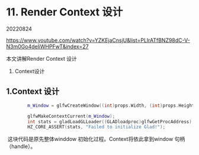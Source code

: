 # 11. Render Context 设计

20220824

https://www.youtube.com/watch?v=YZKEjaCnsjU&list=PLlrATfBNZ98dC-V-N3m0Go4deliWHPFwT&index=27

本文讲解Render Context 设计

1. Context设计

   

## 1.Context 设计

```c++
		m_Window = glfwCreateWindow((int)props.Width, (int)props.Height, m_Data.Title.c_str(), nullptr, nullptr);

		glfwMakeContextCurrent(m_Window);
		int stats = gladLoadGLLoader((GLADloadproc)glfwGetProcAddress);
		HZ_CORE_ASSERT(stats, "Failed to initialize Glad!");
```

​	这块代码是原先整体winddow 初始化过程。Context将依此拿到window 句柄（handle）。


